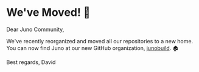 # We've Moved! 🚚

Dear Juno Community,

We've recently reorganized and moved all our repositories to a new home. You can now find Juno at our new GitHub organization, [junobuild](https://github.com/junobuild). 🏠

Best regards,
David